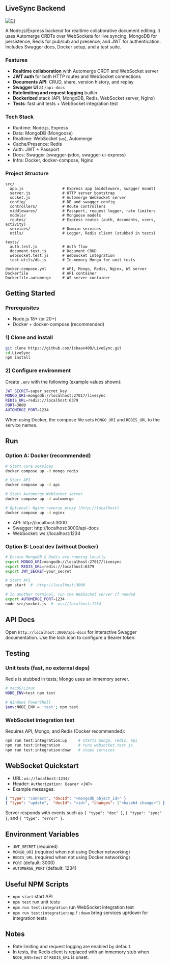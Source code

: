 ## LiveSync Backend

[![CI](https://github.com/Ishaan400/LiveSync/actions/workflows/ci.yml/badge.svg)](https://github.com/Ishaan400/LiveSync/actions/workflows/ci.yml)

A Node.js/Express backend for realtime collaborative document editing. It uses Automerge CRDTs over WebSockets for live syncing, MongoDB for persistence, Redis for pub/sub and presence, and JWT for authentication. Includes Swagger docs, Docker setup, and a test suite.

### Features
- **Realtime collaboration** with Automerge CRDT and WebSocket server
- **JWT auth** for both HTTP routes and WebSocket connections
- **Documents API**: CRUD, share, version history, and replay
- **Swagger UI** at `/api-docs`
- **Ratelimiting and request logging** builtin
- **Dockerized** stack (API, MongoDB, Redis, WebSocket server, Nginx)
- **Tests**: fast unit tests + WebSocket integration test

### Tech Stack
- Runtime: Node.js, Express
- Data: MongoDB (Mongoose)
- Realtime: WebSocket (`ws`), Automerge
- Cache/Presence: Redis
- Auth: JWT + Passport
- Docs: Swagger (swagger-jsdoc, swagger-ui-express)
- Infra: Docker, docker-compose, Nginx

### Project Structure
```text
src/
  app.js                 # Express app (middleware, swagger mount)
  server.js              # HTTP server bootstrap
  socket.js              # Automerge WebSocket server
  config/                # DB and swagger config
  controllers/           # Route controllers
  middlewares/           # Passport, request logger, rate limiters
  models/                # Mongoose models
  routes/                # Express routes (auth, documents, users, activity)
  services/              # Domain services
  utils/                 # Logger, Redis client (stubbed in tests)

tests/
  auth.test.js           # Auth flow
  document.test.js       # Document CRUD
  websocket.test.js      # WebSocket integration
  test-utils/db.js       # In-memory Mongo for unit tests

docker-compose.yml       # API, Mongo, Redis, Nginx, WS server
Dockerfile               # API container
Dockerfile.automerge     # WS server container
```

## Getting Started

### Prerequisites
- Node.js 18+ (or 20+)
- Docker + docker-compose (recommended)

### 1) Clone and install
```bash
git clone https://github.com/Ishaan400/LiveSync.git
cd LiveSync
npm install
```

### 2) Configure environment
Create `.env` with the following (example values shown):
```bash
JWT_SECRET=super_secret_key
MONGO_URI=mongodb://localhost:27017/livesync
REDIS_URL=redis://localhost:6379
PORT=3000
AUTOMERGE_PORT=1234
```
When using Docker, the compose file sets `MONGO_URI` and `REDIS_URL` to the service names.

## Run

### Option A: Docker (recommended)
```bash
# Start core services
docker compose up -d mongo redis

# Start API
docker compose up -d api

# Start Automerge WebSocket server
docker compose up -d automerge

# Optional: Nginx reverse proxy (http://localhost)
docker compose up -d nginx
```
- API: http://localhost:3000
- Swagger: http://localhost:3000/api-docs
- WebSocket: ws://localhost:1234

### Option B: Local dev (without Docker)
```bash
# Ensure MongoDB & Redis are running locally
export MONGO_URI=mongodb://localhost:27017/livesync
export REDIS_URL=redis://localhost:6379
export JWT_SECRET=your_secret

# Start API
npm start  #  http://localhost:3000

# In another terminal, run the WebSocket server if needed
export AUTOMERGE_PORT=1234
node src/socket.js  #  ws://localhost:1234
```

## API Docs
Open `http://localhost:3000/api-docs` for interactive Swagger documentation. Use the lock icon to configure a Bearer token.

## Testing

### Unit tests (fast, no external deps)
Redis is stubbed in tests; Mongo uses an inmemory server.
```bash
# macOS/Linux
NODE_ENV=test npm test

# Windows PowerShell
$env:NODE_ENV = 'test'; npm test
```

### WebSocket integration test
Requires API, Mongo, and Redis (Docker recommended):
```bash
npm run test:integration:up     # starts mongo, redis, api
npm run test:integration        # runs websocket.test.js
npm run test:integration:down   # stops services
```

## WebSocket Quickstart
- URL: `ws://localhost:1234/`
- Header: `Authorization: Bearer <JWT>`
- Example messages:
```json
{ "type": "connect", "docId": "<mongodb_object_id>" }
{ "type": "update",  "docId": "<id>", "changes": ["<base64 change>"] }
```
Server responds with events such as `{ "type": "doc" }`, `{ "type": "sync" }`, and `{ "type": "error" }`.

## Environment Variables
- `JWT_SECRET` (required)
- `MONGO_URI` (required when not using Docker networking)
- `REDIS_URL` (required when not using Docker networking)
- `PORT` (default: 3000)
- `AUTOMERGE_PORT` (default: 1234)

## Useful NPM Scripts
- `npm start`  start API
- `npm test`  run unit tests
- `npm run test:integration`  run WebSocket integration test
- `npm run test:integration:up` / `:down`  bring services up/down for integration tests

## Notes
- Rate limiting and request logging are enabled by default.
- In tests, the Redis client is replaced with an inmemory stub when `NODE_ENV=test` or `REDIS_URL` is unset.
